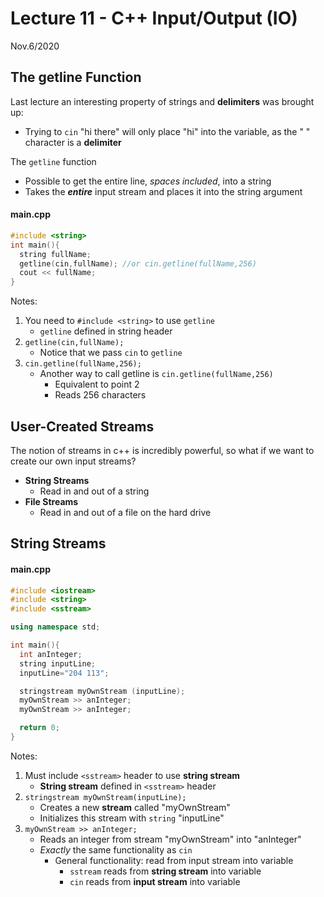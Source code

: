 # Lecture 11 - C++ Input/Output (IO)
Nov.6/2020

## The getline Function

Last lecture an interesting property of strings and **delimiters** was brought up:
* Trying to `cin` "hi there" will only place "hi" into the variable, as the " " character is a **delimiter**

The `getline` function
* Possible to get the entire line, *spaces included*, into a string
* Takes the ***entire*** input stream and places it into the string argument

#### main.cpp
```c++
#include <string>
int main(){
  string fullName;
  getline(cin,fullName); //or cin.getline(fullName,256)
  cout << fullName;
}
```
Notes:
1. You need to `#include <string>` to use `getline`
    * `getline` defined in string header
2. `getline(cin,fullName);`
    * Notice that we pass `cin` to `getline`
3. `cin.getline(fullName,256);`
    * Another way to call getline is `cin.getline(fullName,256)`
      * Equivalent to point 2
      * Reads 256 characters

## User-Created Streams

The notion of streams in c++ is incredibly powerful, so what if we want to create our own input streams?
* **String Streams**
  * Read in and out of a string
* **File Streams**
  * Read in and out of a file on the hard drive

## String Streams

#### main.cpp
```c++
#include <iostream>
#include <string>
#include <sstream>

using namespace std;

int main(){
  int anInteger;
  string inputLine;
  inputLine="204 113";

  stringstream myOwnStream (inputLine);
  myOwnStream >> anInteger;
  myOwnStream >> anInteger;

  return 0;
}
```
Notes:
1. Must include `<sstream>` header to use **string stream**
    * **String stream** defined in `<sstream>` header
2. `stringstream myOwnStream(inputLine);`
    * Creates a new **stream** called "myOwnStream"
    * Initializes this stream with `string` "inputLine"
3. `myOwnStream >> anInteger;`
    * Reads an integer from stream "myOwnStream" into "anInteger"
    * *Exactly* the same functionality as `cin`
      * General functionality: read from input stream into variable
        * `sstream` reads from **string stream** into variable
        * `cin` reads from **input stream** into variable
